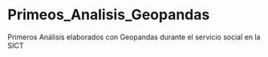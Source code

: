 # Primeos_Analisis_Geopandas
Primeros Análisis elaborados con Geopandas durante el servicio social en la SICT
